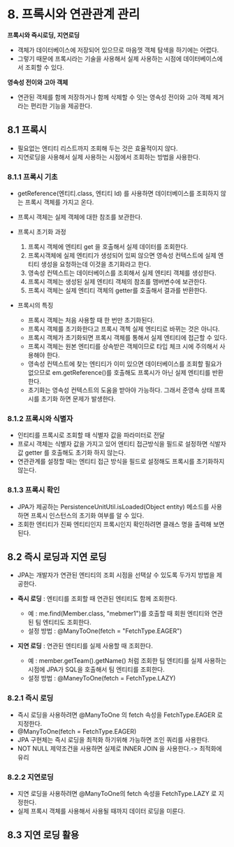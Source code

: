 # **8. 프록시와 연관관계 관리**

**프록시와 즉시로딩, 지연로딩**

- 객체가 데이터베이스에 저장되어 있으므로 마음껏 객체 탐색을 하기에는 어렵다.
- 그렇기 때문에 프록시라는 기술을 사용해서 실제 사용하는 시점에 데이터베이스에서 조회할 수 있다.

**영속성 전이와 고아 객체**

- 연관된 객체를 함께 저장하거나 함께 삭제할 수 잇는 영속성 전이와 고아 객체 제거라는 편리한 기능을 제공한다.

## **8.1 프록시**

- 필요없는 엔티티 리스트까지 조회해 두는 것은 효율적이지 않다.
- 지연로딩을 사용해서 실제 사용하는 시점에서 조회하는 방법을 사용한다.

### **8.1.1 프록시 기초**

- getReference(엔티티.class, 엔티티 Id) 를 사용하면 데이터베이스를 조회하지 않는 프록시 객체를 가지고 온다.
- 프록시 객체는 실제 객체에 대한 참조를 보관한다.
- 프록시 초기화 과정

  1. 프록시 객체에 엔티티 get 을 호출해서 실제 데이터를 조회한다.
  2. 프록시객체에 실제 엔티티가 생성되어 있찌 않으면 영속성 컨텍스트에 실제 엔티티 생성을 요청하는데 이것을 초기화라고 한다.
  3. 영속성 컨텍스트는 데이터베이스를 조회해서 실제 엔티티 객체를 생성한다.
  4. 프록시 객체는 생성된 실제 엔티티 객체의 참조를 맴버변수에 보관한다.
  5. 프록시 객체는 실제 엔티티 객체의 getter를 호출해서 결과를 반환한다.

- 프록시의 특징
  - 프록시 객체는 처음 사용할 때 한 번만 초기화된다.
  - 프록시 객체를 초기화한다고 프록시 객첵 실제 엔티티로 바뀌는 것은 아니다.
  - 프록시 객체가 초기화되면 프록시 객체를 통해서 실제 엔티티에 접근할 수 있다.
  - 프록시 객체는 원본 엔티티를 상속받은 객체이므로 타입 체크 시에 주의해서 사용해야 한다.
  - 영속성 컨텍스트에 찾는 엔티티가 이미 있으면 데이터베이스를 조회할 필요가 없으므로 em.getReference()를 호출해도 프록시가 아닌 실제 엔티티를 반환 한다.
  - 초기화는 영속성 컨텍스트의 도움을 받아야 가능하다. 그래서 준영속 상태 프록시를 초기화 하면 문제가 발생한다.

### **8.1.2 프록시와 식별자**

- 인티티를 프록시로 조회할 때 식별자 값을 파라미터로 전달
- 프로시 객체는 식별자 값을 가지고 있어 엔티티 접근방식을 필드로 설정하면 식발자 값 getter 를 호출해도 초기화 하지 않는다.
- 연관관계를 설정할 때는 엔티티 접근 방식을 필드로 설정해도 프록시를 초기화하지 않는다.

### **8.1.3 프록시 확인**

- JPA가 제공하는 PersistenceUnitUtil.isLoaded(Object entity) 메소드를 사용하면 프록시 인스턴스의 초기화 여부를 알 수 있다.
- 조회한 엔티티가 진짜 엔티티인지 프록시인지 확인하려면 클래스 명을 출력해 보면 된다.

## **8.2 즉시 로딩과 지연 로딩**

- JPA는 개발자가 연관된 엔티티의 조회 시점을 선택살 수 있도록 두가지 방법을 제공한다.
- **즉시 로딩** : 엔티티를 조회할 때 연관된 엔티티도 함께 조회한다.

  - 예 : me.find(Member.class, "mebmer1")를 호출할 때 회원 엔티티와 연관된 팀 엔티티도 조회한다.
  - 설정 방법 : @ManyToOne(fetch = "FetchType.EAGER")

- **지연 로딩** : 연관된 엔티티를 실제 사용할 때 조회한다.
  - 예 : member.getTeam().getName() 처럼 조회한 팀 엔티티를 실제 사용하는 시점에 JPA가 SQL을 호출해서 팀 엔티티를 조회한다.
  - 설정 방법 : @ManeyToOne(fetch = FetchType.LAZY)

### **8.2.1 즉시 로딩**
- 즉시 로딩을 사용하려면 @ManyToOne 의 fetch 속성을 FetchType.EAGER 로 지정한다.
- @ManyToOne(fetch = FetchType.EAGER)
- JPA 구현체는 즉시 로딩을 최적화 하기위해 가능하면 조인 쿼리를 사용한다.
- NOT NULL 제약조건을 사용하면 실제로 INNER JOIN 을 사용한다.-> 최적화에 유리

### **8.2.2 지연로딩**
- 지연 로딩을 사용하려면 @ManyToOne의 fetch 속성을 FetchType.LAZY 로 지정한다.
- 실제 프록시 객체를 사용해서 사용될 때까지 데이터 로딩을 미룬다.

## **8.3 지연 로딩 활용**
